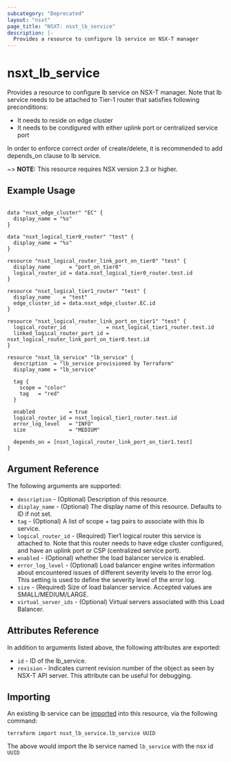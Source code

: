 ```yaml
---
subcategory: "Deprecated"
layout: "nsxt"
page_title: "NSXT: nsxt_lb_service"
description: |-
  Provides a resource to configure lb service on NSX-T manager
---
```


# nsxt_lb_service

Provides a resource to configure lb service on NSX-T manager.
Note that lb service needs to be attached to Tier-1 router that satisfies
following preconditions:
* It needs to reside on edge cluster
* It needs to be condigured with either uplink port or centralized service port

In order to enforce correct order of create/delete, it is recommended to add
depends_on clause to lb service.

~> **NOTE:** This resource requires NSX version 2.3 or higher.

## Example Usage

```hcl

data "nsxt_edge_cluster" "EC" {
  display_name = "%s"
}

data "nsxt_logical_tier0_router" "test" {
  display_name = "%s"
}

resource "nsxt_logical_router_link_port_on_tier0" "test" {
  display_name      = "port_on_tier0"
  logical_router_id = data.nsxt_logical_tier0_router.test.id
}

resource "nsxt_logical_tier1_router" "test" {
  display_name    = "test"
  edge_cluster_id = data.nsxt_edge_cluster.EC.id
}

resource "nsxt_logical_router_link_port_on_tier1" "test" {
  logical_router_id             = nsxt_logical_tier1_router.test.id
  linked_logical_router_port_id = nsxt_logical_router_link_port_on_tier0.test.id
}

resource "nsxt_lb_service" "lb_service" {
  description  = "lb_service provisioned by Terraform"
  display_name = "lb_service"

  tag {
    scope = "color"
    tag   = "red"
  }

  enabled           = true
  logical_router_id = nsxt_logical_tier1_router.test.id
  error_log_level   = "INFO"
  size              = "MEDIUM"

  depends_on = [nsxt_logical_router_link_port_on_tier1.test]
}
```

## Argument Reference

The following arguments are supported:

* `description` - (Optional) Description of this resource.
* `display_name` - (Optional) The display name of this resource. Defaults to ID if not set.
* `tag` - (Optional) A list of scope + tag pairs to associate with this lb service.
* `logical_router_id` - (Required) Tier1 logical router this service is attached to. Note that this router needs to have edge cluster configured, and have an uplink port or CSP (centralized service port).
* `enabled` - (Optional) whether the load balancer service is enabled.
* `error_log_level` - (Optional) Load balancer engine writes information about encountered issues of different severity levels to the error log. This setting is used to define the severity level of the error log.
* `size` - (Required) Size of load balancer service. Accepted values are SMALL/MEDIUM/LARGE.
* `virtual_server_ids` - (Optional) Virtual servers associated with this Load Balancer.


## Attributes Reference

In addition to arguments listed above, the following attributes are exported:

* `id` - ID of the lb_service.
* `revision` - Indicates current revision number of the object as seen by NSX-T API server. This attribute can be useful for debugging.


## Importing

An existing lb service can be [imported][docs-import] into this resource, via the following command:

[docs-import]: https://www.terraform.io/cli/import

```
terraform import nsxt_lb_service.lb_service UUID
```

The above would import the lb service named `lb_service` with the nsx id `UUID`
